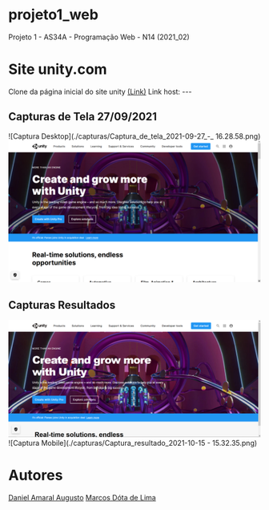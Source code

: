 # projeto1_web
Projeto 1 - AS34A - Programação Web - N14 (2021_02) 

# Site unity.com

Clone da página inicial do site unity [(Link)](https://unity.com/)
Link host: ---

## Capturas de Tela 27/09/2021

![Captura Desktop](./capturas/Captura_de_tela_2021-09-27_-_ 16.28.58.png)
![Captura Mobile](./capturas/Unity_27_09_2021.png)

## Capturas Resultados

![Captura Desktop](./capturas/Captura_resultado_2021-10-15.png)
![Captura Mobile](./capturas/Captura_resultado_2021-10-15 - 15.32.35.png)

# Autores
[Daniel Amaral Augusto](https://github.com/dnlaug)
[Marcos Dóta de Lima](https://github.com/marcosdota)
